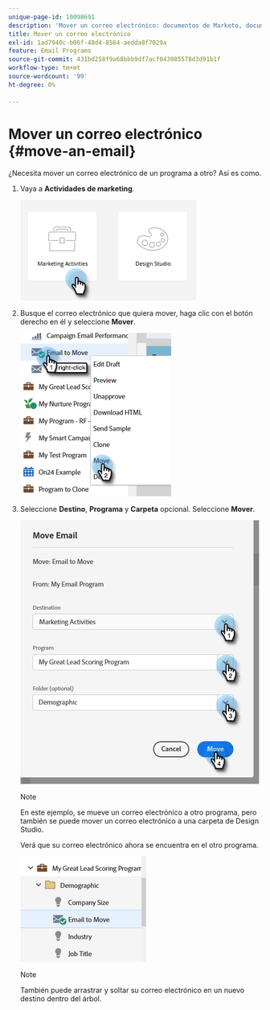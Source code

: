 ```yaml
---
unique-page-id: 10098691
description: 'Mover un correo electrónico: documentos de Marketo, documentación del producto'
title: Mover un correo electrónico
exl-id: 1ad7940c-b06f-48d4-8564-aedda8f7029a
feature: Email Programs
source-git-commit: 431bd258f9a68bbb9df7acf043085578d3d91b1f
workflow-type: tm+mt
source-wordcount: '99'
ht-degree: 0%

---
```


# Mover un correo electrónico {#move-an-email}

¿Necesita mover un correo electrónico de un programa a otro? Así es como.

1. Vaya a **Actividades de marketing**.

   ![](assets/move-an-email-1.png)

1. Busque el correo electrónico que quiera mover, haga clic con el botón derecho en él y seleccione **Mover**.

   ![](assets/move-an-email-2.png)

1. Seleccione **Destino**, **Programa** y **Carpeta** opcional. Seleccione **Mover**.

   ![](assets/move-an-email-3.png)

   >[!NOTE]
   >
   >En este ejemplo, se mueve un correo electrónico a otro programa, pero también se puede mover un correo electrónico a una carpeta de Design Studio.

   Verá que su correo electrónico ahora se encuentra en el otro programa.

   ![](assets/move-an-email-4.png)

   >[!NOTE]
   >
   >También puede arrastrar y soltar su correo electrónico en un nuevo destino dentro del árbol.
